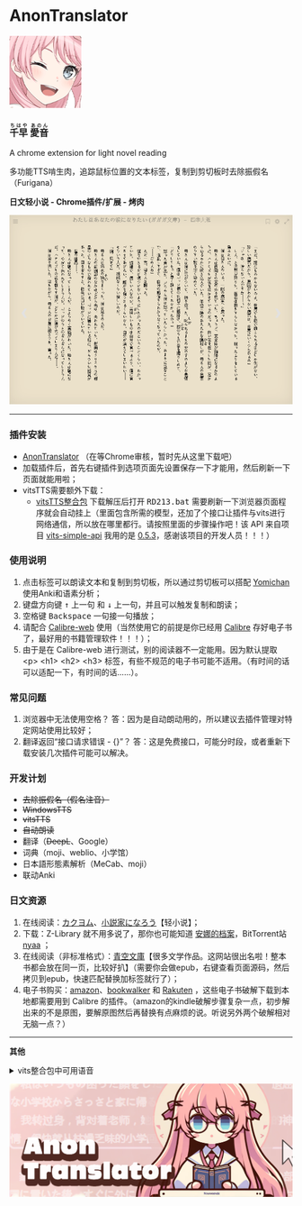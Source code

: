 # **AnonTranslator**
![tips](https://raw.githubusercontent.com/raindrop213/AnonTranslator/main/img/icon128.png)
<h3>
<ruby>千早<rt>ちはや</rt></ruby>
<ruby>愛音<rt>あのん</rt></ruby>
</h3>
A chrome extension for light novel reading

多功能TTS啃生肉，追踪鼠标位置的文本标签，复制到剪切板时去除振假名（Furigana）

**日文轻小说 - Chrome插件/扩展 - 烤肉**

![tips](https://raw.githubusercontent.com/raindrop213/AnonTranslator/main/img/preview2.gif)

---

### **插件安装**
- [AnonTranslator](https://github.com/raindrop213/AnonTranslator/releases/tag/%E6%AD%A3%E5%BC%8F%E7%89%88) （在等Chrome审核，暂时先从这里下载吧）
- 加载插件后，首先右键插件到选项页面先设置保存一下才能用，然后刷新一下页面就能用啦；
- vitsTTS需要额外下载：
  - [vitsTTS整合包](https://github.com/raindrop213/AnonTranslator/releases/tag/%E6%AD%A3%E5%BC%8F%E7%89%88) 下载解压后打开 <kbd>RD213.bat</kbd> 需要刷新一下浏览器页面程序就会自动挂上（里面包含所需的模型，还加了个接口让插件与vits进行网络通信，所以放在哪里都行。请按照里面的步骤操作吧！该 API 来自项目 [vits-simple-api](https://github.com/Artrajz/vits-simple-api) 我用的是 [0.5.3](https://github.com/Artrajz/vits-simple-api/releases/tag/0.5.3)，感谢该项目的开发人员！！！）


### **使用说明**
1. 点击标签可以朗读文本和复制到剪切板，所以通过剪切板可以搭配 [Yomichan](https://chromewebstore.google.com/detail/yomichan/ogmnaimimemjmbakcfefmnahgdfhfami) 使用Anki和语素分析；
2. 键盘方向键 <kbd>↑</kbd> 上一句 和 <kbd>↓</kbd> 上一句，并且可以触发复制和朗读；
3. 空格键 <kbd>Backspace</kbd> 一句接一句播放；
4. 请配合 [Calibre-web](https://github.com/janeczku/calibre-web) 使用（当然使用它的前提是你已经用 [Calibre](https://calibre-ebook.com/) 存好电子书了，最好用的书籍管理软件！！！）；
5. 由于是在 Calibre-web 进行测试，别的阅读器不一定能用。因为默认提取  \<p\> \<h1\> \<h2\> \<h3\> 标签，有些不规范的电子书可能不适用。（有时间的话可以适配一下，有时间的话......）。

### **常见问题**
1. 浏览器中无法使用空格？ 答：因为是自动朗动用的，所以建议去插件管理对特定网站使用比较好；
2. 翻译返回“接口请求错误 - {}”？ 答：这是免费接口，可能分时段，或者重新下载安装几次插件可能可以解决。

### **开发计划**
- ~~去除振假名（假名注音）~~
- ~~WindowsTTS~~
- ~~vitsTTS~~
- ~~自动朗读~~
- 翻译（~~DeepL~~、Google）
- 词典（moji、weblio、小学馆）
- 日本語形態素解析（MeCab、moji）
- 联动Anki


### **日文资源**
1. 在线阅读：[カクヨム](https://kakuyomu.jp/)、[小説家になろう](https://syosetu.com/)【轻小说】；
2. 下载：Z-Library 就不用多说了，那你也可能知道 [安娜的档案](https://zh.annas-archive.gs/)，BitTorrent站 [nyaa](https://nyaa.si/) ；
3. 在线阅读（非标准格式）：[青空文庫](https://www.aozora.gr.jp/)【很多文学作品。这网站很出名啦！整本书都会放在同一页，比较好扒】（需要你会做epub，右键查看页面源码，然后拷贝到epub，快速匹配替换加标签就行了）；
4. 电子书购买：[amazon](https://www.amazon.co.jp/kindle-dbs/storefront)、[bookwalker](https://bookwalker.jp/) 和 [Rakuten](https://books.rakuten.co.jp/e-book/) ，这些电子书破解下载到本地都需要用到 Calibre 的插件。（amazon的kindle破解步骤复杂一点，初步解出来的不是原图，要解原图然后再替换有点麻烦的说。听说另外两个破解相对无脑一点？）

---

**其他**

<details>
  <summary>vits整合包中可用语音</summary>
[0] ja 綾地寧々;  [1] ja 因幡めぐる;  [2] ja 朝武芳乃;  [3] ja 常陸茉子;  [4] ja ムラサメ;  [5] ja 鞍馬小春;  [6] ja 在原七海;  [7] ja 金色の闇;  [8] ja モモ;  [9] ja ナナ;  [10] ja 結城美柑;  [11] ja 古手川唯;  [12] ja 黒咲芽亜;  [13] ja ネメシス;  [14] ja 村雨静;  [15] ja セリーヌ;  [16] ja ララ;  [17] ja 天条院沙姫;  [18] ja 西連寺春菜;  [19] ja ルン;  [20] ja メイ;  [21] ja 霧崎恭子;  [22] ja 籾岡里紗;  [23] ja 沢田未央;  [24] ja ティアーユ;  [25] ja 九条凛;  [26] ja 藤崎綾;  [27] ja 結城華;  [28] ja 御門涼子;  [29] ja アゼンダ;  [30] ja 夕崎梨子;  [31] ja 結城梨斗;  [32] ja ペケ;  [33] ja 猿山ケンイチ;  [34] ja レン;  [35] ja 校長;  [36] ja ルイズ;  [37] ja ティファニア;  [38] ja イルククゥ;  [39] ja アンリエッタ;  [40] ja タバサ;  [41] ja シエスタ;  [42] ja ハルナ;  [43] ja 少女リシュ;  [44] ja リシュ;  [45] ja アキナ;  [46] ja クリス;  [47] ja カトレア;  [48] ja エレオノール;  [49] ja モンモランシー;  [50] ja リーヴル;  [51] ja キュルケ;  [52] ja ウェザリー;  [53] ja サイト;  [54] ja ギーシュ;  [55] ja コルベール;  [56] ja オスマン;  [57] ja デルフリンガー;  [58] ja テクスト;  [59] ja ダンプリメ;  [60] ja ガレット;  [61] ja スカロン;  [62] ja 和泉妃愛;  [63] ja 常盤華乃;  [64] ja 錦あすみ;  [65] ja 鎌倉詩桜;  [66] ja 竜閑天梨;  [67] ja 和泉里;  [68] ja 新川広夢;  [69] ja 聖莉々子;  [70] ja 矢来美羽;  [71] ja 布良梓;  [72] ja エリナ;  [73] ja 稲叢莉音;  [74] ja ニコラ;  [75] ja 荒神小夜;  [76] ja 大房ひよ里;  [77] ja 淡路萌香;  [78] ja アンナ;  [79] ja 倉端直太;  [80] ja 枡形兵馬;  [81] ja 扇元樹;  [82] zh/ja 綾地寧々;  [83] zh/ja 在原七海;  [84] zh/ja 小茸;  [85] zh/ja 唐乐吟;  [86] zh/ja 特别周;  [87] zh/ja 无声铃鹿;  [88] zh/ja 东海帝皇（帝宝，帝王）;  [89] zh/ja 丸善斯基;  [90] zh/ja 富士奇迹;  [91] zh/ja 小栗帽;  [92] zh/ja 黄金船;  [93] zh/ja 伏特加;  [94] zh/ja 大和赤骥;  [95] zh/ja 大树快车;  [96] zh/ja 草上飞;  [97] zh/ja 菱亚马逊;  [98] zh/ja 目白麦昆;  [99] zh/ja 神鹰;  [100] zh/ja 好歌剧;  [101] zh/ja 成田白仁;  [102] zh/ja 鲁道夫象征（皇帝）;  [103] zh/ja 气槽;  [104] zh/ja 爱丽数码;  [105] zh/ja 星云天空;  [106] zh/ja 玉藻十字;  [107] zh/ja 美妙姿势;  [108] zh/ja 琵琶晨光;  [109] zh/ja 摩耶重炮;  [110] zh/ja 曼城茶座;  [111] zh/ja 美浦波旁;  [112] zh/ja 目白赖恩;  [113] zh/ja 菱曙;  [114] zh/ja 雪中美人;  [115] zh/ja 米浴;  [116] zh/ja 艾尼斯风神;  [117] zh/ja 爱丽速子（爱丽快子）;  [118] zh/ja 爱慕织姬;  [119] zh/ja 稻荷一;  [120] zh/ja 胜利奖券;  [121] zh/ja 空中神宫;  [122] zh/ja 荣进闪耀;  [123] zh/ja 真机伶;  [124] zh/ja 川上公主;  [125] zh/ja 黄金城（黄金城市）;  [126] zh/ja 樱花进王;  [127] zh/ja 采珠;  [128] zh/ja 新光风;  [129] zh/ja 东商变革;  [130] zh/ja 超级小海湾;  [131] zh/ja 醒目飞鹰（寄寄子）;  [132] zh/ja 荒漠英雄;  [133] zh/ja 东瀛佐敦;  [134] zh/ja 中山庆典;  [135] zh/ja 成田大进;  [136] zh/ja 西野花;  [137] zh/ja 春丽（乌拉拉）;  [138] zh/ja 青竹回忆;  [139] zh/ja 微光飞驹;  [140] zh/ja 美丽周日;  [141] zh/ja 待兼福来;  [142] zh/ja mr cb（cb先生）;  [143] zh/ja 名将怒涛（名将户仁）;  [144] zh/ja 目白多伯;  [145] zh/ja 优秀素质;  [146] zh/ja 帝王光辉;  [147] zh/ja 待兼诗歌剧;  [148] zh/ja 生野狄杜斯;  [149] zh/ja 目白善信;  [150] zh/ja 大拓太阳神;  [151] zh/ja 双涡轮（两立直，两喷射，二锅头，逆喷射）;  [152] zh/ja 里见光钻（萨托诺金刚石）;  [153] zh/ja 北部玄驹;  [154] zh/ja 樱花千代王;  [155] zh/ja 天狼星象征;  [156] zh/ja 目白阿尔丹;  [157] zh/ja 八重无敌;  [158] zh/ja 鹤丸刚志;  [159] zh/ja 目白光明;  [160] zh/ja 成田拜仁（成田路）;  [161] zh/ja 也文摄辉;  [162] zh/ja 小林历奇;  [163] zh/ja 北港火山;  [164] zh/ja 奇锐骏;  [165] zh/ja 苦涩糖霜;  [166] zh/ja 小小蚕茧;  [167] zh/ja 骏川手纲（绿帽恶魔）;  [168] zh/ja 秋川弥生（小小理事长）;  [169] zh/ja 乙名史悦子（乙名记者）;  [170] zh/ja 桐生院葵;  [171] zh/ja 安心泽刺刺美;  [172] zh/ja 樫本理子;  [173] zh/ja 神里绫华（龟龟）;  [174] zh/ja 琴;  [175] zh/ja 空（空哥）;  [176] zh/ja 丽莎;  [177] zh/ja 荧（荧妹）;  [178] zh/ja 芭芭拉;  [179] zh/ja 凯亚;  [180] zh/ja 迪卢克;  [181] zh/ja 雷泽;  [182] zh/ja 安柏;  [183] zh/ja 温迪;  [184] zh/ja 香菱;  [185] zh/ja 北斗;  [186] zh/ja 行秋;  [187] zh/ja 魈;  [188] zh/ja 凝光;  [189] zh/ja 可莉;  [190] zh/ja 钟离;  [191] zh/ja 菲谢尔（皇女）;  [192] zh/ja 班尼特;  [193] zh/ja 达达利亚（公子）;  [194] zh/ja 诺艾尔（女仆）;  [195] zh/ja 七七;  [196] zh/ja 重云;  [197] zh/ja 甘雨（椰羊）;  [198] zh/ja 阿贝多;  [199] zh/ja 迪奥娜（猫猫）;  [200] zh/ja 莫娜;  [201] zh/ja 刻晴;  [202] zh/ja 砂糖;  [203] zh/ja 辛焱;  [204] zh/ja 罗莎莉亚;  [205] zh/ja 胡桃;  [206] zh/ja 枫原万叶（万叶）;  [207] zh/ja 烟绯;  [208] zh/ja 宵宫;  [209] zh/ja 托马;  [210] zh/ja 优菈;  [211] zh/ja 雷电将军（雷神）;  [212] zh/ja 早柚;  [213] zh/ja 珊瑚宫心海（心海，扣扣米）;  [214] zh/ja 五郎;  [215] zh/ja 九条裟罗;  [216] zh/ja 荒泷一斗（一斗）;  [217] zh/ja 埃洛伊;  [218] zh/ja 申鹤;  [219] zh/ja 八重神子（神子）;  [220] zh/ja 神里绫人（绫人）;  [221] zh/ja 夜兰;  [222] zh/ja 久岐忍;  [223] zh/ja 鹿野苑平藏;  [224] zh/ja 提纳里;  [225] zh/ja 柯莱;  [226] zh/ja 多莉;  [227] zh/ja 云堇;  [228] zh/ja 纳西妲（草神）;  [229] zh/ja 深渊使徒;  [230] zh/ja 妮露;  [231] zh/ja 赛诺;  [232] zh/ja 债务处理人;  [233] zh/ja 坎蒂丝;  [234] zh/ja 真弓快车;  [235] zh/ja 秋人;  [236] zh/ja 望族;  [237] zh/ja 艾尔菲;  [238] zh/ja 艾莉丝;  [239] zh/ja 艾伦;  [240] zh/ja 阿洛瓦;  [241] zh/ja 天野;  [242] zh/ja 天目十五;  [243] zh/ja 愚人众-安德烈;  [244] zh/ja 安顺;  [245] zh/ja 安西;  [246] zh/ja 葵;  [247] zh/ja 青木;  [248] zh/ja 荒川幸次;  [249] zh/ja 荒谷;  [250] zh/ja 有泽;  [251] zh/ja 浅川;  [252] zh/ja 麻美;  [253] zh/ja 凝光助手;  [254] zh/ja 阿托;  [255] zh/ja 竺子;  [256] zh/ja 百识;  [257] zh/ja 百闻;  [258] zh/ja 百晓;  [259] zh/ja 白术;  [260] zh/ja 贝雅特丽奇;  [261] zh/ja 丽塔;  [262] zh/ja 失落迷迭;  [263] zh/ja 缭乱星棘;  [264] zh/ja 伊甸;  [265] zh/ja 伏特加女孩;  [266] zh/ja 狂热蓝调;  [267] zh/ja 莉莉娅;  [268] zh/ja 萝莎莉娅;  [269] zh/ja 八重樱;  [270] zh/ja 八重霞;  [271] zh/ja 卡莲;  [272] zh/ja 第六夜想曲;  [273] zh/ja 卡萝尔;  [274] zh/ja 姬子;  [275] zh/ja 极地战刃;  [276] zh/ja 布洛妮娅;  [277] zh/ja 次生银翼;  [278] zh/ja 理之律者%26希儿;  [279] zh/ja 理之律者;  [280] zh/ja 迷城骇兔;  [281] zh/ja 希儿;  [282] zh/ja 魇夜星渊;  [283] zh/ja 黑希儿;  [284] zh/ja 帕朵菲莉丝;  [285] zh/ja 不灭星锚;  [286] zh/ja 天元骑英;  [287] zh/ja 幽兰黛尔;  [288] zh/ja 派蒙bh3;  [289] zh/ja 爱酱;  [290] zh/ja 绯玉丸;  [291] zh/ja 德丽莎;  [292] zh/ja 月下初拥;  [293] zh/ja 朔夜观星;  [294] zh/ja 暮光骑士;  [295] zh/ja 格蕾修;  [296] zh/ja 留云借风真君;  [297] zh/ja 梅比乌斯;  [298] zh/ja 仿犹大;  [299] zh/ja 克莱因;  [300] zh/ja 圣剑幽兰黛尔;  [301] zh/ja 妖精爱莉;  [302] zh/ja 特斯拉zero;  [303] zh/ja 苍玄;  [304] zh/ja 若水;  [305] zh/ja 西琳;  [306] zh/ja 戴因斯雷布;  [307] zh/ja 贝拉;  [308] zh/ja 赤鸢;  [309] zh/ja 镇魂歌;  [310] zh/ja 渡鸦;  [311] zh/ja 人之律者;  [312] zh/ja 爱莉希雅;  [313] zh/ja 天穹游侠;  [314] zh/ja 琪亚娜;  [315] zh/ja 空之律者;  [316] zh/ja 薪炎之律者;  [317] zh/ja 云墨丹心;  [318] zh/ja 符华;  [319] zh/ja 识之律者;  [320] zh/ja 特瓦林;  [321] zh/ja 维尔薇;  [322] zh/ja 芽衣;  [323] zh/ja 雷之律者;  [324] zh/ja 断罪影舞;  [325] zh/ja 阿波尼亚;  [326] zh/ja 榎本;  [327] zh/ja 厄尼斯特;  [328] zh/ja 恶龙;  [329] zh/ja 范二爷;  [330] zh/ja 法拉;  [331] zh/ja 愚人众士兵;  [332] zh/ja 愚人众士兵a;  [333] zh/ja 愚人众士兵b;  [334] zh/ja 愚人众士兵c;  [335] zh/ja 愚人众a;  [336] zh/ja 愚人众b;  [337] zh/ja 飞飞;  [338] zh/ja 菲利克斯;  [339] zh/ja 女性跟随者;  [340] zh/ja 逢岩;  [341] zh/ja 摆渡人;  [342] zh/ja 狂躁的男人;  [343] zh/ja 奥兹;  [344] zh/ja 芙萝拉;  [345] zh/ja 跟随者;  [346] zh/ja 蜜汁生物;  [347] zh/ja 黄麻子;  [348] zh/ja 渊上;  [349] zh/ja 藤木;  [350] zh/ja 深见;  [351] zh/ja 福本;  [352] zh/ja 芙蓉;  [353] zh/ja 古泽;  [354] zh/ja 古田;  [355] zh/ja 古山;  [356] zh/ja 古谷昇;  [357] zh/ja 傅三儿;  [358] zh/ja 高老六;  [359] zh/ja 矿工冒;  [360] zh/ja 元太;  [361] zh/ja 德安公;  [362] zh/ja 茂才公;  [363] zh/ja 杰拉德;  [364] zh/ja 葛罗丽;  [365] zh/ja 金忽律;  [366] zh/ja 公俊;  [367] zh/ja 锅巴;  [368] zh/ja 歌德;  [369] zh/ja 阿豪;  [370] zh/ja 狗三儿;  [371] zh/ja 葛瑞丝;  [372] zh/ja 若心;  [373] zh/ja 阿山婆;  [374] zh/ja 怪鸟;  [375] zh/ja 广竹;  [376] zh/ja 观海;  [377] zh/ja 关宏;  [378] zh/ja 蜜汁卫兵;  [379] zh/ja 守卫1;  [380] zh/ja 傲慢的守卫;  [381] zh/ja 害怕的守卫;  [382] zh/ja 贵安;  [383] zh/ja 盖伊;  [384] zh/ja 阿创;  [385] zh/ja 哈夫丹;  [386] zh/ja 日语阿贝多（野岛健儿）;  [387] zh/ja 日语埃洛伊（高垣彩阳）;  [388] zh/ja 日语安柏（石见舞菜香）;  [389] zh/ja 日语神里绫华（早见沙织）;  [390] zh/ja 日语神里绫人（石田彰）;  [391] zh/ja 日语白术（游佐浩二）;  [392] zh/ja 日语芭芭拉（鬼头明里）;  [393] zh/ja 日语北斗（小清水亚美）;  [394] zh/ja 日语班尼特（逢坂良太）;  [395] zh/ja 日语坎蒂丝（柚木凉香）;  [396] zh/ja 日语重云（齐藤壮马）;  [397] zh/ja 日语柯莱（前川凉子）;  [398] zh/ja 日语赛诺（入野自由）;  [399] zh/ja 日语戴因斯雷布（津田健次郎）;  [400] zh/ja 日语迪卢克（小野贤章）;  [401] zh/ja 日语迪奥娜（井泽诗织）;  [402] zh/ja 日语多莉（金田朋子）;  [403] zh/ja 日语优菈（佐藤利奈）;  [404] zh/ja 日语菲谢尔（内田真礼）;  [405] zh/ja 日语甘雨（上田丽奈）;  [406] zh/ja 日语（畠中祐）;  [407] zh/ja 日语鹿野院平藏（井口祐一）;  [408] zh/ja 日语空（堀江瞬）;  [409] zh/ja 日语荧（悠木碧）;  [410] zh/ja 日语胡桃（高桥李依）;  [411] zh/ja 日语一斗（西川贵教）;  [412] zh/ja 日语凯亚（鸟海浩辅）;  [413] zh/ja 日语万叶（岛崎信长）;  [414] zh/ja 日语刻晴（喜多村英梨）;  [415] zh/ja 日语可莉（久野美咲）;  [416] zh/ja 日语心海（三森铃子）;  [417] zh/ja 日语九条裟罗（濑户麻沙美）;  [418] zh/ja 日语丽莎（田中理惠）;  [419] zh/ja 日语莫娜（小原好美）;  [420] zh/ja 日语纳西妲（田村由加莉）;  [421] zh/ja 日语妮露（金元寿子）;  [422] zh/ja 日语凝光（大原沙耶香）;  [423] zh/ja 日语诺艾尔（高尾奏音）;  [424] zh/ja 日语奥兹（增谷康纪）;  [425] zh/ja 日语派蒙（古贺葵）;  [426] zh/ja 日语琴（斋藤千和）;  [427] zh/ja 日语七七（田村由加莉）;  [428] zh/ja 日语雷电将军（泽城美雪）;  [429] zh/ja 日语雷泽（内山昂辉）;  [430] zh/ja 日语罗莎莉亚（加隈亚衣）;  [431] zh/ja 日语早柚（洲崎绫）;  [432] zh/ja 日语散兵（柿原彻也）;  [433] zh/ja 日语申鹤（川澄绫子）;  [434] zh/ja 日语久岐忍（水桥香织）;  [435] zh/ja 日语女士（庄子裕衣）;  [436] zh/ja 日语砂糖（藤田茜）;  [437] zh/ja 日语达达利亚（木村良平）;  [438] zh/ja 日语托马（森田成一）;  [439] zh/ja 日语提纳里（小林沙苗）;  [440] zh/ja 日语温迪（村濑步）;  [441] zh/ja 日语香菱（小泽亚李）;  [442] zh/ja 日语魈（松冈祯丞）;  [443] zh/ja 日语行秋（皆川纯子）;  [444] zh/ja 日语辛焱（高桥智秋）;  [445] zh/ja 日语八重神子（佐仓绫音）;  [446] zh/ja 日语烟绯（花守由美里）;  [447] zh/ja 日语夜兰（远藤绫）;  [448] zh/ja 日语宵宫（植田佳奈）;  [449] zh/ja 日语云堇（小岩井小鸟）;  [450] zh/ja 日语钟离（前野智昭）;  [451] zh/ja 杰克;  [452] zh/ja 阿吉;  [453] zh/ja 江舟;  [454] zh/ja 鉴秋;  [455] zh/ja 嘉义;  [456] zh/ja 纪芳;  [457] zh/ja 景澄;  [458] zh/ja 经纶;  [459] zh/ja 景明;  [460] zh/ja 晋优;  [461] zh/ja 阿鸠;  [462] zh/ja 酒客;  [463] zh/ja 乔尔;  [464] zh/ja 乔瑟夫;  [465] zh/ja 约顿;  [466] zh/ja 乔伊斯;  [467] zh/ja 居安;  [468] zh/ja 君君;  [469] zh/ja 顺吉;  [470] zh/ja 纯也;  [471] zh/ja 重佐;  [472] zh/ja 大岛纯平;  [473] zh/ja 蒲泽;  [474] zh/ja 勘解由小路健三郎;  [475] zh/ja 枫;  [476] zh/ja 枫原义庆;  [477] zh/ja 荫山;  [478] zh/ja 甲斐田龍馬;  [479] zh/ja 海斗;  [480] zh/ja 惟神晴之介;  [481] zh/ja 鹿野奈奈;  [482] zh/ja 卡琵莉亚;  [483] zh/ja 凯瑟琳;  [484] zh/ja 加藤信悟;  [485] zh/ja 加藤洋平;  [486] zh/ja 胜家;  [487] zh/ja 茅葺一庆;  [488] zh/ja 和昭;  [489] zh/ja 一正;  [490] zh/ja 一道;  [491] zh/ja 桂一;  [492] zh/ja 庆次郎;  [493] zh/ja 阿贤;  [494] zh/ja 健司;  [495] zh/ja 健次郎;  [496] zh/ja 健三郎;  [497] zh/ja 天理;  [498] zh/ja 杀手a;  [499] zh/ja 杀手b;  [500] zh/ja 木南杏奈;  [501] zh/ja 木村;  [502] zh/ja 国王;  [503] zh/ja 木下;  [504] zh/ja 北村;  [505] zh/ja 清惠;  [506] zh/ja 清人;  [507] zh/ja 克列门特;  [508] zh/ja 骑士;  [509] zh/ja 小林;  [510] zh/ja 小春;  [511] zh/ja 康拉德;  [512] zh/ja 大肉丸;  [513] zh/ja 琴美;  [514] zh/ja 宏一;  [515] zh/ja 康介;  [516] zh/ja 幸德;  [517] zh/ja 高善;  [518] zh/ja 梢;  [519] zh/ja 克罗索;  [520] zh/ja 久保;  [521] zh/ja 九条镰治;  [522] zh/ja 久木田;  [523] zh/ja 昆钧;  [524] zh/ja 菊地君;  [525] zh/ja 久利须;  [526] zh/ja 黑田;  [527] zh/ja 黑泽京之介;  [528] zh/ja 响太;  [529] zh/ja 岚姐;  [530] zh/ja 兰溪;  [531] zh/ja 澜阳;  [532] zh/ja 劳伦斯;  [533] zh/ja 乐明;  [534] zh/ja 莱诺;  [535] zh/ja 莲;  [536] zh/ja 良子;  [537] zh/ja 李当;  [538] zh/ja 李丁;  [539] zh/ja 小乐;  [540] zh/ja 灵;  [541] zh/ja 小玲;  [542] zh/ja 琳琅a;  [543] zh/ja 琳琅b;  [544] zh/ja 小彬;  [545] zh/ja 小德;  [546] zh/ja 小楽;  [547] zh/ja 小龙;  [548] zh/ja 小吴;  [549] zh/ja 小吴的记忆;  [550] zh/ja 理正;  [551] zh/ja 阿龙;  [552] zh/ja 卢卡;  [553] zh/ja 洛成;  [554] zh/ja 罗巧;  [555] zh/ja 北风狼;  [556] zh/ja 卢正;  [557] zh/ja 萍姥姥;  [558] zh/ja 前田;  [559] zh/ja 真昼;  [560] zh/ja 麻纪;  [561] zh/ja 真;  [562] zh/ja 愚人众-马克西姆;  [563] zh/ja 女性a;  [564] zh/ja 女性b;  [565] zh/ja 女性a的跟随者;  [566] zh/ja 阿守;  [567] zh/ja 玛格丽特;  [568] zh/ja 真理;  [569] zh/ja 玛乔丽;  [570] zh/ja 玛文;  [571] zh/ja 正胜;  [572] zh/ja 昌信;  [573] zh/ja 将司;  [574] zh/ja 正人;  [575] zh/ja 路爷;  [576] zh/ja 老章;  [577] zh/ja 松田;  [578] zh/ja 松本;  [579] zh/ja 松浦;  [580] zh/ja 松坂;  [581] zh/ja 老孟;  [582] zh/ja 孟丹;  [583] zh/ja 商人随从;  [584] zh/ja 传令兵;  [585] zh/ja 米歇尔;  [586] zh/ja 御舆源一郎;  [587] zh/ja 御舆源次郎;  [588] zh/ja 千岩军教头;  [589] zh/ja 千岩军士兵;  [590] zh/ja 明博;  [591] zh/ja 明俊;  [592] zh/ja 美铃;  [593] zh/ja 美和;  [594] zh/ja 阿幸;  [595] zh/ja 削月筑阳真君;  [596] zh/ja 钱眼儿;  [597] zh/ja 森彦;  [598] zh/ja 元助;  [599] zh/ja 理水叠山真君;  [600] zh/ja 理水疊山真君;  [601] zh/ja 朱老板;  [602] zh/ja 木木;  [603] zh/ja 村上;  [604] zh/ja 村田;  [605] zh/ja 永野;  [606] zh/ja 长野原龙之介;  [607] zh/ja 长濑;  [608] zh/ja 中野志乃;  [609] zh/ja 菜菜子;  [610] zh/ja 楠楠;  [611] zh/ja 成濑;  [612] zh/ja 阿内;  [613] zh/ja 宁禄;  [614] zh/ja 牛志;  [615] zh/ja 信博;  [616] zh/ja 伸夫;  [617] zh/ja 野方;  [618] zh/ja 诺拉;  [619] zh/ja 纪香;  [620] zh/ja 诺曼;  [621] zh/ja 修女;  [622] zh/ja 纯水精灵;  [623] zh/ja 小川;  [624] zh/ja 小仓澪;  [625] zh/ja 冈林;  [626] zh/ja 冈崎绘里香;  [627] zh/ja 冈崎陆斗;  [628] zh/ja 奥拉夫;  [629] zh/ja 老科;  [630] zh/ja 鬼婆婆;  [631] zh/ja 小野寺;  [632] zh/ja 大河原五右卫门;  [633] zh/ja 大久保大介;  [634] zh/ja 大森;  [635] zh/ja 大助;  [636] zh/ja 奥特;  [637] zh/ja 派蒙;  [638] zh/ja 派蒙2;  [639] zh/ja 病人a;  [640] zh/ja 病人b;  [641] zh/ja 巴顿;  [642] zh/ja 派恩;  [643] zh/ja 朋义;  [644] zh/ja 围观群众;  [645] zh/ja 围观群众a;  [646] zh/ja 围观群众b;  [647] zh/ja 围观群众c;  [648] zh/ja 围观群众d;  [649] zh/ja 围观群众e;  [650] zh/ja 铜雀;  [651] zh/ja 阿肥;  [652] zh/ja 兴叔;  [653] zh/ja 老周叔;  [654] zh/ja 公主;  [655] zh/ja 彼得;  [656] zh/ja 乾子;  [657] zh/ja 芊芊;  [658] zh/ja 乾玮;  [659] zh/ja 绮命;  [660] zh/ja 杞平;  [661] zh/ja 秋月;  [662] zh/ja 昆恩;  [663] zh/ja 雷电影;  [664] zh/ja 兰道尔;  [665] zh/ja 雷蒙德;  [666] zh/ja 冒失的帕拉德;  [667] zh/ja 伶一;  [668] zh/ja 玲花;  [669] zh/ja 阿仁;  [670] zh/ja 家臣们;  [671] zh/ja 梨绘;  [672] zh/ja 荣江;  [673] zh/ja 戎世;  [674] zh/ja 浪人;  [675] zh/ja 罗伊斯;  [676] zh/ja 如意;  [677] zh/ja 凉子;  [678] zh/ja 彩香;  [679] zh/ja 酒井;  [680] zh/ja 坂本;  [681] zh/ja 朔次郎;  [682] zh/ja 武士a;  [683] zh/ja 武士b;  [684] zh/ja 武士c;  [685] zh/ja 武士d;  [686] zh/ja 珊瑚;  [687] zh/ja 三田;  [688] zh/ja 莎拉;  [689] zh/ja 笹野;  [690] zh/ja 聪美;  [691] zh/ja 聪;  [692] zh/ja 小百合;  [693] zh/ja 散兵;  [694] zh/ja 害怕的小刘;  [695] zh/ja 舒伯特;  [696] zh/ja 舒茨;  [697] zh/ja 海龙;  [698] zh/ja 世子;  [699] zh/ja 谢尔盖;  [700] zh/ja 家丁;  [701] zh/ja 商华;  [702] zh/ja 沙寅;  [703] zh/ja 阿升;  [704] zh/ja 柴田;  [705] zh/ja 阿茂;  [706] zh/ja 式大将;  [707] zh/ja 清水;  [708] zh/ja 志村勘兵卫;  [709] zh/ja 新之丞;  [710] zh/ja 志织;  [711] zh/ja 石头;  [712] zh/ja 诗羽;  [713] zh/ja 诗筠;  [714] zh/ja 石壮;  [715] zh/ja 翔太;  [716] zh/ja 正二;  [717] zh/ja 周平;  [718] zh/ja 舒杨;  [719] zh/ja 齐格芙丽雅;  [720] zh/ja 女士;  [721] zh/ja 思勤;  [722] zh/ja 六指乔瑟;  [723] zh/ja 愚人众小兵d;  [724] zh/ja 愚人众小兵a;  [725] zh/ja 愚人众小兵b;  [726] zh/ja 愚人众小兵c;  [727] zh/ja 吴老五;  [728] zh/ja 吴老二;  [729] zh/ja 滑头鬼;  [730] zh/ja 言笑;  [731] zh/ja 吴老七;  [732] zh/ja 士兵h;  [733] zh/ja 士兵i;  [734] zh/ja 士兵a;  [735] zh/ja 士兵b;  [736] zh/ja 士兵c;  [737] zh/ja 士兵d;  [738] zh/ja 士兵e;  [739] zh/ja 士兵f;  [740] zh/ja 士兵g;  [741] zh/ja 奏太;  [742] zh/ja 斯坦利;  [743] zh/ja 掇星攫辰天君;  [744] zh/ja 小头;  [745] zh/ja 大武;  [746] zh/ja 陶义隆;  [747] zh/ja 杉本;  [748] zh/ja 苏西;  [749] zh/ja 嫌疑人a;  [750] zh/ja 嫌疑人b;  [751] zh/ja 嫌疑人c;  [752] zh/ja 嫌疑人d;  [753] zh/ja 斯万;  [754] zh/ja 剑客a;  [755] zh/ja 剑客b;  [756] zh/ja 阿二;  [757] zh/ja 忠胜;  [758] zh/ja 忠夫;  [759] zh/ja 阿敬;  [760] zh/ja 孝利;  [761] zh/ja 鹰司进;  [762] zh/ja 高山;  [763] zh/ja 九条孝行;  [764] zh/ja 毅;  [765] zh/ja 竹内;  [766] zh/ja 拓真;  [767] zh/ja 卓也;  [768] zh/ja 太郎丸;  [769] zh/ja 泰勒;  [770] zh/ja 手岛;  [771] zh/ja 哲平;  [772] zh/ja 哲夫;  [773] zh/ja 托克;  [774] zh/ja 大boss;  [775] zh/ja 阿强;  [776] zh/ja 托尔德拉;  [777] zh/ja 旁观者;  [778] zh/ja 天成;  [779] zh/ja 阿大;  [780] zh/ja 蒂玛乌斯;  [781] zh/ja 提米;  [782] zh/ja 户田;  [783] zh/ja 阿三;  [784] zh/ja 一起的人;  [785] zh/ja 德田;  [786] zh/ja 德长;  [787] zh/ja 智树;  [788] zh/ja 利彦;  [789] zh/ja 胖乎乎的旅行者;  [790] zh/ja 藏宝人a;  [791] zh/ja 藏宝人b;  [792] zh/ja 藏宝人c;  [793] zh/ja 藏宝人d;  [794] zh/ja 阿祇;  [795] zh/ja 恒雄;  [796] zh/ja 露子;  [797] zh/ja 话剧团团长;  [798] zh/ja 内村;  [799] zh/ja 上野;  [800] zh/ja 上杉;  [801] zh/ja 老戴;  [802] zh/ja 老高;  [803] zh/ja 老贾;  [804] zh/ja 老墨;  [805] zh/ja 老孙;  [806] zh/ja 天枢星;  [807] zh/ja 老云;  [808] zh/ja 有乐斋;  [809] zh/ja 丑雄;  [810] zh/ja 乌维;  [811] zh/ja 瓦京;  [812] zh/ja 菲尔戈黛特;  [813] zh/ja 维多利亚;  [814] zh/ja 薇尔;  [815] zh/ja 瓦格纳;  [816] zh/ja 阿外;  [817] zh/ja 侍女;  [818] zh/ja 瓦拉;  [819] zh/ja 望雅;  [820] zh/ja 宛烟;  [821] zh/ja 琬玉;  [822] zh/ja 战士a;  [823] zh/ja 战士b;  [824] zh/ja 渡辺;  [825] zh/ja 渡部;  [826] zh/ja 阿伟;  [827] zh/ja 文璟;  [828] zh/ja 文渊;  [829] zh/ja 韦尔纳;  [830] zh/ja 王扳手;  [831] zh/ja 武沛;  [832] zh/ja 晓飞;  [833] zh/ja 辛程;  [834] zh/ja 星火;  [835] zh/ja 星稀;  [836] zh/ja 辛秀;  [837] zh/ja 秀华;  [838] zh/ja 阿旭;  [839] zh/ja 徐刘师;  [840] zh/ja 矢部;  [841] zh/ja 八木;  [842] zh/ja 山上;  [843] zh/ja 阿阳;  [844] zh/ja 颜笑;  [845] zh/ja 康明;  [846] zh/ja 泰久;  [847] zh/ja 安武;  [848] zh/ja 矢田幸喜;  [849] zh/ja 矢田辛喜;  [850] zh/ja 义坚;  [851] zh/ja 莺儿;  [852] zh/ja 盈丰;  [853] zh/ja 宜年;  [854] zh/ja 银杏;  [855] zh/ja 逸轩;  [856] zh/ja 横山;  [857] zh/ja 永贵;  [858] zh/ja 永业;  [859] zh/ja 嘉久;  [860] zh/ja 吉川;  [861] zh/ja 义高;  [862] zh/ja 用高;  [863] zh/ja 阳太;  [864] zh/ja 元蓉;  [865] zh/ja 玥辉;  [866] zh/ja 毓华;  [867] zh/ja 有香;  [868] zh/ja 幸也;  [869] zh/ja 由真;  [870] zh/ja 结菜;  [871] zh/ja 韵宁;  [872] zh/ja 百合;  [873] zh/ja 百合华;  [874] zh/ja 尤苏波夫;  [875] zh/ja 裕子;  [876] zh/ja 悠策;  [877] zh/ja 悠也;  [878] zh/ja 于嫣;  [879] zh/ja 柚子;  [880] zh/ja 老郑;  [881] zh/ja 正茂;  [882] zh/ja 志成;  [883] zh/ja 芷巧;  [884] zh/ja 知易;  [885] zh/ja 支支;  [886] zh/ja 周良;  [887] zh/ja 珠函;  [888] zh/ja 祝明;  [889] zh/ja 祝涛
</details>


![tips](https://raw.githubusercontent.com/raindrop213/AnonTranslator/main/img/cover.png)